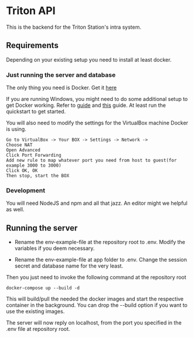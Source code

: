 # Triton API

This is the backend for the Triton Station's intra system.

## Requirements

Depending on your existing setup you need to install at least docker. 

### Just running the server and database

The only thing you need is Docker. Get it [here](https://www.docker.com/community-edition)

If you are running Windows, you might need to do some additional setup to get Docker working. Refer to [guide](https://docs.docker.com/docker-for-windows/) and [this](https://docs.docker.com/toolbox/toolbox_install_windows/#step-1-check-your-version) guide. At least run the quickstart to get started.

You will also need to modify the settings for the VirtualBox machine Docker is using.

    Go to VirtualBox -> Your BOX -> Settings -> Network ->
    Choose NAT
    Open Advanced
    Click Port Forwarding
    Add new rule to map whatever port you need from host to guest(for example 3000 to 3000)
    Click OK, OK
    Then stop, start the BOX

### Development

You will need NodeJS and npm and all that jazz. An editor might we helpful as well.

## Running the server

* Rename the env-example-file at the repository root to .env. Modify the variables if you deem necessary.

* Rename the env-example-file at app folder to .env. Change the session secret and database name for the very least.

Then you just need to invoke the following command at the repository root

    docker-compose up --build -d

This will build/pull the needed the docker images and start the respective container in the background. You can drop the --build option if you want to use the existing images.

The server will now reply on localhost, from the port you specified in the .env file at repository root.